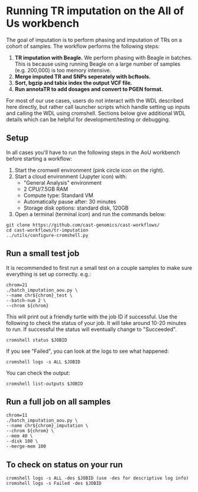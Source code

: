 # Running TR imputation on the All of Us workbench

The goal of imputation is to perform phasing and imputation of TRs on a cohort of samples. The workflow performs the following steps:

1. **TR imputation with Beagle.** We perform phasing with Beagle in batches. This is because using running Beagle on a large number of samples (e.g. 200,000) is too memory intensive.
2. **Merge imputed TR and SNPs seperately with bcftools.** 
3. **Sort, bgzip and tabix index the output VCF file.**
4. **Run annotaTR to add dosages and convert to PGEN format.**

For most of our use cases, users do not interact with the WDL described here directly, but rather call launcher scripts which handle setting up inputs and calling the WDL using cromshell. Sections below give additional WDL details which can be helpful for development/testing or debugging.

## Setup
In all cases you'll have to run the following steps in the AoU workbench before starting a workflow:

1. Start the cromwell environment (pink circle icon on the right).
2. Start a cloud environment (Jupyter icon) with:
    * "General Analysis" environment
    * 2 CPU/7.5GB RAM
    * Compute type: Standard VM
    * Automatically pause after: 30 minutes
    * Storage disk options: standard disk, 120GB
3. Open a terminal (terminal icon) and run the commands below:

```
git clone https://github.com/cast-genomics/cast-workflows/
cd cast-workflows/tr-imputation
../utils/configure-cromshell.py
```

## Run a small test job

It is recommended to first run a small test on a couple samples to make sure everything is set up correctly. e.g.:

```
chrom=21
./batch_imputation_aou.py \
--name chr${chrom}_test \
--batch-num 2 \
--chrom ${chrom}

```

This will print out a friendly turtle with the job ID if successful. Use the following to check the status of your job. It will take around 10-20 minutes to run. If successful the status will eventually change to "Succeeded".

```
cromshell status $JOBID
```

If you see "Failed", you can look at the logs to see what happened:

```
cromshell logs -s ALL $JOBID
```

You can check the output:
```
cromshell list-outputs $JOBID
```

## Run a full job on all samples

```
chrom=11
./batch_imputation_aou.py \
--name chr${chrom}_imputation \
--chrom ${chrom} \
--mem 40 \
--disk 100 \
--merge-mem 100

```

## To check on status on your run
```
cromshell logs -s ALL -des $JOBID (use -des for descriptive log info)
cromshell logs -s Failed -des $JOBID
```
